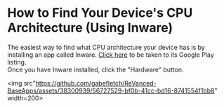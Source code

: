# How to Find Your Device's CPU Architecture (Using Inware)
The easiest way to find what CPU architecture your device has is by installing an app called Inware. [Click here](https://play.google.com/store/apps/details?id=com.evo.inware&hl=en_US&gl=US) to be taken to its Google Play listing.<br>
Once you have Inware installed, click the "Hardware" button.<br>

<img src"https://github.com/gabefletch/ReVanced-BaseApps/assets/38300939/56727529-bf0b-41cc-bd16-8741554f1bb8" width=200>
